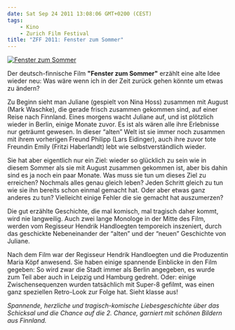 ```yaml
---
date: Sat Sep 24 2011 13:08:06 GMT+0200 (CEST)
tags:
    - Kino
    - Zurich Film Festival
title: "ZFF 2011: Fenster zum Sommer"
---
```



[![Fenster zum
Sommer](http://media.tumblr.com/tumblr_ls0w3cMKgs1qa2z4q.jpg "Fenster zum Sommer")](http://www.zurichfilmfestival.org/de//filme/1844/fenster-zum-sommer/)

Der deutsch-finnische Film **"Fenster zum Sommer"** erzählt eine alte
Idee wieder neu: Was wäre wenn ich in der Zeit zurück gehen könnte um
etwas zu ändern?

Zu Beginn sieht man Juliane (gespielt von Nina Hoss) zusammen mit August
(Mark Waschke), die gerade frisch zusammen gekommen sind, auf einer
Reise nach Finnland. Eines morgens wacht Juliane auf, und ist plötzlich
wieder in Berlin, einige Monate zuvor. Es ist als wären alle ihre
Erlebnisse nur geträumt gewesen. In dieser “alten” Welt ist sie immer
noch zusammen mit ihrem vorherigen Freund Philipp (Lars Eidinger), auch
ihre zuvor tote Freundin Emily (Fritzi Haberlandt) lebt wie
selbstverständlich wieder.

Sie hat aber eigentlich nur ein Ziel: wieder so glücklich zu sein wie in
diesem Sommer als sie mit August zusammen gekommen ist, aber bis dahin
sind es ja noch ein paar Monate. Was muss sie tun um dieses Ziel zu
erreichen? Nochmals alles genau gleich leben? Jeden Schritt gleich zu
tun wie sie ihn bereits schon einmal gemacht hat. Oder aber etwas ganz
anderes zu tun? Vielleicht einige Fehler die sie gemacht hat
auszumerzen?

Die gut erzählte Geschichte, die mal komisch, mal tragisch daher kommt,
wird nie langweilig. Auch zwei lange Monologe in der Mitte des Film,
werden vom Regisseur Hendrik Handloegten temporeich inszeniert, durch
das geschickte Nebeneinander der “alten” und der “neuen” Geschichte von
Juliane.

Nach dem Film war der Regisseur Hendrik Handloegten und die Produzentin
Maria Köpf anwesend. Sie haben einige spannende Einblicke in den Film
gegeben: So wird zwar die Stadt immer als Berlin angegeben, es wurde zum
Teil aber auch in Leipzig und Hamburg gedreht. Oder: einige
Zwischensequenzen wurden tatsächlich mit Super-8 gefilmt, was einen ganz
speziellen Retro-Look zur Folge hat. Sieht klasse aus!

*Spannende, herzliche und tragisch-komische Liebesgeschichte über das
Schicksal und die Chance auf die 2. Chance, garniert mit schönen Bildern
aus Finnland.*

